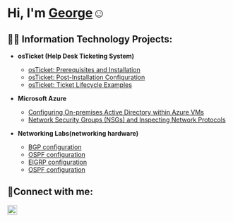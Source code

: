 

<h1>Hi, I'm <a href="https://www.linkedin.com/in/georgekhang/">George</a>☺</h1>

<h2>👨‍💻 Information Technology Projects:</h2>

- <b>osTicket (Help Desk Ticketing System)</b>
  - [osTicket: Prerequisites and Installation](https://github.com/joshmadakorcc/osticket-prereqs)
  - [osTicket: Post-Installation Configuration](https://github.com/joshmadakorcc/post-install-config)
  - [osTicket: Ticket Lifecycle Examples](https://github.com/joshmadakorcc/ticket-lifecycle)
- <b>Microsoft Azure</b>
  - [Configuring On-premises Active Directory within Azure VMs](https://github.com/joshmadakorcc/configure-ad)
  - [Network Security Groups (NSGs) and Inspecting Network Protocols](https://github.com/joshmadakorcc/azure-network-protocols)

- <b>Networking Labs(networking hardware)</b>
  - [BGP configuration](https://1drv.ms/p/c/2ef0f8a033076bfd/Ee_jbC9GYK1Apx3nrCLecrgBDtI2RbLlj1O2YXGRFVYWbA?e=0zNUkK)
  - [OSPF configuration](https://1drv.ms/p/c/2ef0f8a033076bfd/EdcEaaOgQPRLg6Fx-Vf0sxIBdghMVO7d6n7QdbDfqPHb5g?e=e5zp7A)
  - [EIGRP configuration](https://1drv.ms/p/c/2ef0f8a033076bfd/Ec7EvJpE5F9Copy-26xRjl0Bvsx9pm7Alx1dFDtTeGyLrg?e=OxqBth)
  - [OSPF configuration](https://1drv.ms/p/c/2ef0f8a033076bfd/EaLdEifSVhVFqt27SRLLVwEBFGFZYBStQzOwlLX8BfXO6g?e=YfK7o7)
<h2>🤳Connect with me:</h2>


[<img align="left" alt="Josh | LinkedIn" width="22px" src="https://cdn.jsdelivr.net/npm/simple-icons@v3/icons/linkedin.svg" />][linkedin]



[linkedin]: https://www.linkedin.com/in/georgekhang/



